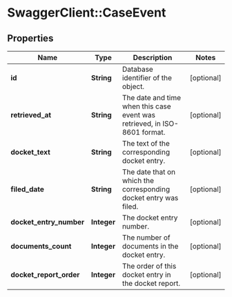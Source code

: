 # SwaggerClient::CaseEvent

## Properties
Name | Type | Description | Notes
------------ | ------------- | ------------- | -------------
**id** | **String** | Database identifier of the object. | [optional] 
**retrieved_at** | **String** | The date and time when this case event was retrieved, in ISO-8601 format. | [optional] 
**docket_text** | **String** | The text of the corresponding docket entry. | [optional] 
**filed_date** | **String** | The date that on which the corresponding docket entry was filed. | [optional] 
**docket_entry_number** | **Integer** | The docket entry number. | [optional] 
**documents_count** | **Integer** | The number of documents in the docket entry. | [optional] 
**docket_report_order** | **Integer** | The order of this docket entry in the docket report. | [optional] 


